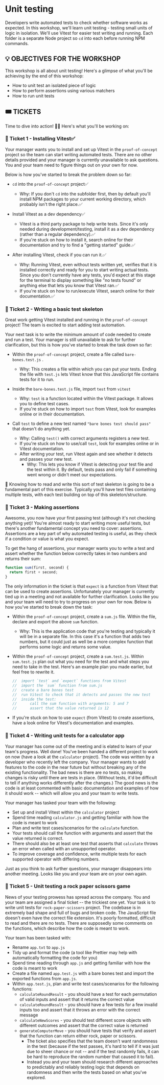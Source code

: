 # Unit testing

Developers write automated tests to check whether software works as expected. In this workshop, we'll learn unit testing - testing small units of logic in isolation. We'll use Vitest for easier test writing and running. Each folder is a separate Node project so `cd` into each before running NPM commands.

## 💡 OBJECTIVES FOR THE WORKSHOP

This workshop is all about unit testing! Here's a glimpse of what you'll be achieving by the end of this workshop:

- How to unit test an isolated piece of logic
- How to perform assertions using various matchers
- How to run unit tests

## 🎟️ TICKETS

Time to dive into action! 🏊‍♂️ Here's what you'll be working on:

### 🎫 Ticket 1 - Installing Vitest✅

Your manager wants you to install and set up Vitest in the `proof-of-concept` project so the team can start writing automated tests. There are no other details provided and your manager is currently unavailable to ask questions. You and your team need to figure things out on your own for now.

Below is how you've started to break the problem down so far:

- `cd` into the `proof-of-concept` project✅
  - Why: If you don't `cd` into the subfolder first, then by default you'll install NPM packages to your current working directory, which probably isn't the right place.✅
- Install Vitest as a dev dependency✅

  - Vitest is a third party package to help write tests. Since it's only needed during development/testing, install it as a dev dependency (rather than a regular dependency).✅
  - If you're stuck on how to install it, search online for their documentation and try to find a "getting started" guide.✅

- After installing Vitest, check if you can run it.✅

  - Why: Running Vitest, even without tests written yet, verifies that it is installed correctly and ready for you to start writing actual tests. Since you don't currently have any tests, you'd expect at this stage for the terminal to display something like "no tests found" or anything else that lets you know that Vitest ran.✅
  - If you're stuck on how to run/execute Vitest, search online for their documentation.✅

### 🎫 Ticket 2 - Writing a basic test skeleton

Great work getting Vitest installed and running in the `proof-of-concept` project! The team is excited to start adding test automation.

Your next task is to write the minimum amount of code needed to create and run a test. Your manager is still unavailable to ask for further clarification, but this is how you've started to break the task down so far:

- Within the `proof-of-concept` project, create a file called `bare-bones.test.js` .
  - Why: This creates a file within which you can put your tests. Ending the file with `test.js` lets Vitest know that this JavaScript file contains tests for it to run.
- Inside the `bare-bones.test.js` file, import `test` from `vitest`
  - Why: `test` is a function located within the Vitest package. It allows you to define test cases.
  - If you're stuck on how to import `test` from Vitest, look for examples online or in their documentation.
- Call `test` to define a new test named `"bare bones test should pass"` that doesn't do anything yet.

  - Why: Calling `test()` with correct arguments registers a new test.
  - If you're stuck on how to use/call `test`, look for examples online or in Vitest documentation.
  - After writing your test, run Vitest again and see whether it detects and passes your new test.
    - Why: This lets you know if Vitest is detecting your test file and the test within it. By default, tests pass and only fail if something went wrong or didn't meet our expectations.

🎯 Knowing how to read and write this sort of test skeleton is going to be a fundamental part of this exercise. Typically you'll have test files containing multiple tests, with each test building on top of this skeleton/structure.

### 🎫 Ticket 3 - Making assertions

Awesome, you now have your first passing test (although it's not checking anything yet)! You're almost ready to start writing more useful tests, but there's another fundamental concept you need to cover: assertions. Assertions are a key part of why automated testing is useful, as they check if a condition or value is what you expect.

To get the hang of assertions, your manager wants you to write a test and assert whether the function below correctly takes in two numbers and returns their sum:

```js
function sum(first, second) {
  return first + second;
}
```

The only information in the ticket is that `expect` is a function from Vitest that can be used to create assertions. Unfortunately your manager is currently tied up in a meeting and not available for further clarification. Looks like you and your team will need to try to progress on your own for now. Below is how you've started to break down the task:

- Within the `proof-of-concept` project, create a `sum.js` file. Within the file, declare and export the above `sum` function.
  - Why: This is the application code that you're testing and typically it will be in a separate file. In this case it's a function that adds two numbers, but it could just as well be a more complex function that performs some logic and returns some value.
- Within the `proof-of-concept` project, create a `sum.test.js`. Within `sum.test.js` plan out what you need for the test and what steps you need to take in the test. Here's an example plan you made earlier, but feel free to rewrite it.

  ```js
  //  import `test` and `expect` functions from Vitest
  //  import the `sum` function from sum.js
  //  create a bare bones test
  //  run Vitest to check that it detects and passes the new test
  //  inside the test:
  //      call the sum function with arguments: 5 and 7
  //      assert that the value returned is 12
  ```

- If you're stuck on how to use `expect` (from Vitest) to create assertions, have a look online for Vitest's documentation and examples.

### 🎫 Ticket 4 - Writing unit tests for a calculator app

Your manager has come out of the meeting and is elated to learn of your team's progress. Well done! You've been handed a different project to work on now (have a look at the `calculator` project). The code was written by a developer who recently left the company. Your manager wants to add features to the code in the near future but without breaking any of the existing functionality. The bad news is there are no tests, so making changes is risky until there are tests in place. (Without tests, it'd be difficult to tell if anything works differently after the changes.) The good news is the code is at least commented with basic documentation and examples of how it should work -- which will allow you and your team to write tests.

Your manager has tasked your team with the following:

- Set up and install Vitest within the `calculator` project
- Spend time reading `calculator.js` and getting familiar with how the code is meant to work
- Plan and write test cases/scenarios for the `calculate` function.
- Your tests should call the function with arguments and assert that the value returned is correct.
- There should also be at least one test that asserts that `calculate` throws an error when called with an unsupported operator.
- To improve coverage and confidence, write multiple tests for each supported operator with differing numbers.

Just as you think to ask further questions, your manager disappears into another meeting. Looks like you and your team are on your own again.

### 🎫 Ticket 5 - Unit testing a rock paper scissors game

News of your testing prowess has spread across the company. You and your team are assigned a final ticket -- the trickiest one yet. Your task is to write unit tests for `rock-paper-scissors` project. The codebase is in extremely bad shape and full of bugs and broken code. The JavaScript file doesn't even have the correct file extension. It's poorly formatted, difficult to read and there are no tests. There are supposedly some comments on the functions, which describe how the code is meant to work.

Your team has been tasked with:

- Rename `app.txt` to `app.js`
- Tidy up and format the code (a tool like Prettier may help with automatically formatting the code for you)
- Spend time reading through `app.js` and getting familiar with how the code is meant to work
- Create a file named `app.test.js` with a bare bones test and import the exported functions from `app.js`.
- Within `app.test.js`, plan and write test cases/scenarios for the following functions:
  - `calculateRoundResult` - you should have a test for each permutation of valid inputs and assert that it returns the correct value
  - `calculateRoundResult` - you should have a few tests for a few invalid inputs too and assert that it throws an error with the correct message
  - `calculateNewScores` - you should test different score objects with different outcomes and assert that the correct value is returned
  - `generateComputerMove` - you should have tests that verify and assert that the function can return either rock, paper or scissors.
    - The ticket also specifies that the team doesn't want randomness in the test (because if the test passes, it's hard to tell if it was just due to sheer chance or not -- and if the test randomly fails, it can be hard to reproduce the random number that caused it to fail).
    - Instead you and your team should research different approaches to predictably and reliably testing logic that depends on randomness and then write the tests based on what you've explored.
